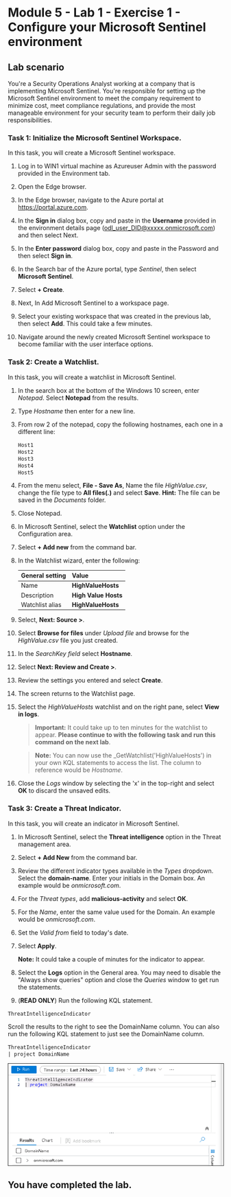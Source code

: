 # Module 5 - Lab 1 - Exercise 1 - Configure your Microsoft Sentinel environment

## Lab scenario

You're a Security Operations Analyst working at a company that is implementing Microsoft Sentinel. You're responsible for setting up the Microsoft Sentinel environment to meet the company requirement to minimize cost, meet compliance regulations, and provide the most manageable environment for your security team to perform their daily job responsibilities.


### Task 1: Initialize the Microsoft Sentinel Workspace.

In this task, you will create a Microsoft Sentinel workspace.

1. Log in to WIN1 virtual machine as Azureuser Admin with the password provided in the Environment tab.  

1. Open the Edge browser.

1. In the Edge browser, navigate to the Azure portal at https://portal.azure.com.

1. In the **Sign in** dialog box, copy and paste in the **Username** provided in the environment details page (odl_user_DID@xxxxx.onmicrosoft.com) and then select Next.

1. In the **Enter password** dialog box, copy and paste in the Password and then select **Sign in**.

1. In the Search bar of the Azure portal, type *Sentinel*, then select **Microsoft Sentinel**.

1. Select **+ Create**.

1. Next, In Add Microsoft Sentinel to a workspace page.

1. Select your existing workspace that was created in the previous lab, then select **Add**. This could take a few minutes.

1. Navigate around the newly created Microsoft Sentinel workspace to become familiar with the user interface options.


### Task 2: Create a Watchlist.

In this task, you will create a watchlist in Microsoft Sentinel.

1. In the search box at the bottom of the Windows 10 screen, enter *Notepad*. Select **Notepad** from the results.

1. Type *Hostname* then enter for a new line.

1. From row 2 of the notepad, copy the following hostnames, each one in a different line:

    ```Notepad
    Host1
    Host2
    Host3
    Host4
    Host5
    ```

1. From the menu select, **File - Save As**, Name the file *HighValue.csv*, change the file type to **All files(*.*)** and select **Save**. **Hint:** The file can be saved in the *Documents* folder.

1. Close Notepad.

1. In Microsoft Sentinel, select the **Watchlist** option under the Configuration area.

1. Select **+ Add new** from the command bar.

1. In the Watchlist wizard, enter the following:

    |General setting|Value|
    |---|---|
    |Name|**HighValueHosts**|
    |Description|**High Value Hosts**|
    |Watchlist alias|**HighValueHosts**|

1. Select, **Next: Source >**.

1. Select **Browse for files** under *Upload file* and browse for the *HighValue.csv* file you just created.

1. In the *SearchKey field* select **Hostname**.

1. Select **Next: Review and Create >**.

1. Review the settings you entered and select **Create**.

1. The screen returns to the Watchlist page.

1. Select the *HighValueHosts* watchlist and on the right pane, select **View in logs**.

    >**Important:** It could take up to ten minutes for the watchlist to appear. **Please continue to with the following task and run this command on the next lab**.
    
    >**Note:** You can now use the _GetWatchlist('HighValueHosts') in your own KQL statements to access the list. The column to reference would be *Hostname*.

1. Close the *Logs* window by selecting the 'x' in the top-right and select **OK** to discard the unsaved edits.

### Task 3: Create a Threat Indicator.

In this task, you will create an indicator in Microsoft Sentinel.

1. In Microsoft Sentinel, select the **Threat intelligence** option in the Threat management area.

1. Select **+ Add New** from the command bar.

1. Review the different indicator types available in the *Types* dropdown. Select the **domain-name**. Enter your initials in the Domain box. An example would be *onmicrosoft.com*.

1. For the *Threat types*, add **malicious-activity** and select **OK**.

1. For the *Name*, enter the same value used for the Domain. An example would be *onmicrosoft.com*.

1. Set the *Valid from* field to today's date.

1. Select **Apply**.

    **Note:** It could take a couple of minutes for the indicator to appear.

1. Select the **Logs** option in the General area. You may need to disable the "Always show queries" option and close the *Queries* window to get run the statements.

1. (**READ ONLY**) Run the following KQL statement.

```KQL
ThreatIntelligenceIndicator
```
Scroll the results to the right to see the DomainName column. You can also run the following KQL statement to just see the DomainName column.  

```KQL
ThreatIntelligenceIndicator
| project DomainName
```

![Picture 1](../Media/SC-200-img50.png)

## You have completed the lab.
